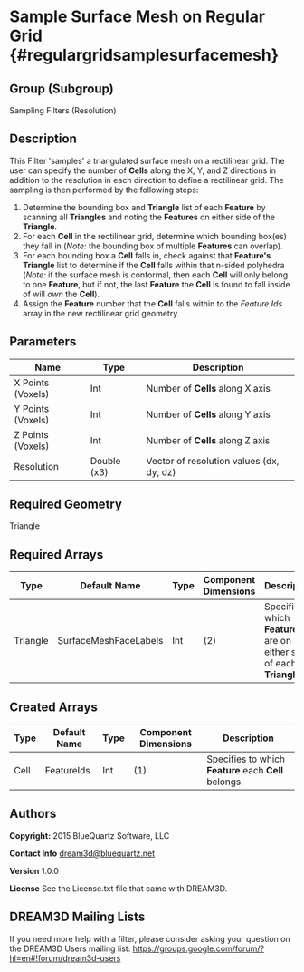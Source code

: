 Sample Surface Mesh on Regular Grid {#regulargridsamplesurfacemesh}
=============

## Group (Subgroup) ##
Sampling Filters (Resolution)

## Description ##
This Filter 'samples' a triangulated surface mesh on a rectilinear grid.  The user can specify the number of **Cells** along the X, Y, and Z directions in addition to the resolution in each direction to define a rectilinear grid.  The sampling is then performed by the following steps:

1. Determine the bounding box and **Triangle** list of each **Feature** by scanning all **Triangles** and noting the **Features** on either side of the **Triangle**.
2. For each **Cell** in the rectilinear grid, determine which bounding box(es) they fall in (*Note:* the bounding box of multiple **Features** can overlap).
3. For each bounding box a **Cell** falls in, check against that **Feature's** **Triangle** list to determine if the **Cell** falls within that n-sided polyhedra (*Note:* if the surface mesh is conformal, then each **Cell** will only belong to one **Feature**, but if not, the last **Feature** the **Cell** is found to fall inside of will *own* the **Cell**).
4. Assign the **Feature** number that the **Cell** falls within to the *Feature Ids* array in the new rectilinear grid geometry.

## Parameters ##
| Name | Type | Description |
|------|------|------|
| X Points (Voxels) | Int | Number of **Cells** along X axis |
| Y Points (Voxels) | Int | Number of **Cells** along Y axis |
| Z Points (Voxels) | Int | Number of **Cells** along Z axis |
| Resolution | Double (x3) | Vector of resolution values (dx, dy, dz) |

## Required Geometry ##
Triangle

## Required Arrays ##
| Type | Default Name | Type | Component Dimensions | Description |
|------|--------------|-------------|---------|-----|
| Triangle | SurfaceMeshFaceLabels | Int | (2) | Specifies which **Features** are on either side of each **Triangle**. |

## Created Arrays ##
| Type | Default Name | Type | Component Dimensions | Description |
|------|--------------|-------------|---------|-----|
| Cell | FeatureIds | Int | (1) | Specifies to which **Feature** each **Cell** belongs. |

## Authors ##
**Copyright:** 2015 BlueQuartz Software, LLC

**Contact Info** dream3d@bluequartz.net

**Version** 1.0.0

**License**  See the License.txt file that came with DREAM3D.




## DREAM3D Mailing Lists ##

If you need more help with a filter, please consider asking your question on the DREAM3D Users mailing list:
https://groups.google.com/forum/?hl=en#!forum/dream3d-users

